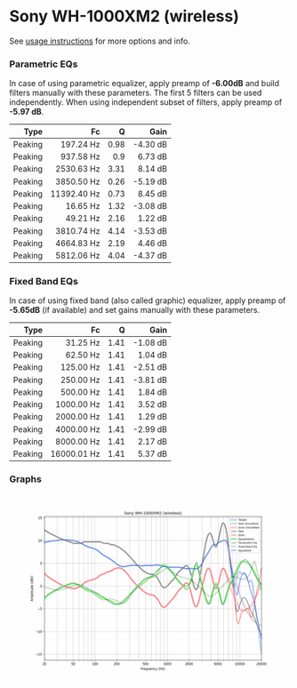 # Sony WH-1000XM2 (wireless)
See [usage instructions](https://github.com/jaakkopasanen/AutoEq#usage) for more options and info.

### Parametric EQs
In case of using parametric equalizer, apply preamp of **-6.00dB** and build filters manually
with these parameters. The first 5 filters can be used independently.
When using independent subset of filters, apply preamp of **-5.97 dB**.

| Type    | Fc          |    Q | Gain     |
|--------:|------------:|-----:|---------:|
| Peaking | 197.24 Hz   | 0.98 | -4.30 dB |
| Peaking | 937.58 Hz   | 0.9  | 6.73 dB  |
| Peaking | 2530.63 Hz  | 3.31 | 8.14 dB  |
| Peaking | 3850.50 Hz  | 0.26 | -5.19 dB |
| Peaking | 11392.40 Hz | 0.73 | 8.45 dB  |
| Peaking | 16.65 Hz    | 1.32 | -3.08 dB |
| Peaking | 49.21 Hz    | 2.16 | 1.22 dB  |
| Peaking | 3810.74 Hz  | 4.14 | -3.53 dB |
| Peaking | 4664.83 Hz  | 2.19 | 4.46 dB  |
| Peaking | 5812.06 Hz  | 4.04 | -4.37 dB |

### Fixed Band EQs
In case of using fixed band (also called graphic) equalizer, apply preamp of **-5.65dB**
(if available) and set gains manually with these parameters.

| Type    | Fc          |    Q | Gain     |
|--------:|------------:|-----:|---------:|
| Peaking | 31.25 Hz    | 1.41 | -1.08 dB |
| Peaking | 62.50 Hz    | 1.41 | 1.04 dB  |
| Peaking | 125.00 Hz   | 1.41 | -2.51 dB |
| Peaking | 250.00 Hz   | 1.41 | -3.81 dB |
| Peaking | 500.00 Hz   | 1.41 | 1.84 dB  |
| Peaking | 1000.00 Hz  | 1.41 | 3.52 dB  |
| Peaking | 2000.00 Hz  | 1.41 | 1.29 dB  |
| Peaking | 4000.00 Hz  | 1.41 | -2.99 dB |
| Peaking | 8000.00 Hz  | 1.41 | 2.17 dB  |
| Peaking | 16000.01 Hz | 1.41 | 5.37 dB  |

### Graphs
![](./Sony%20WH-1000XM2%20(wireless).png)